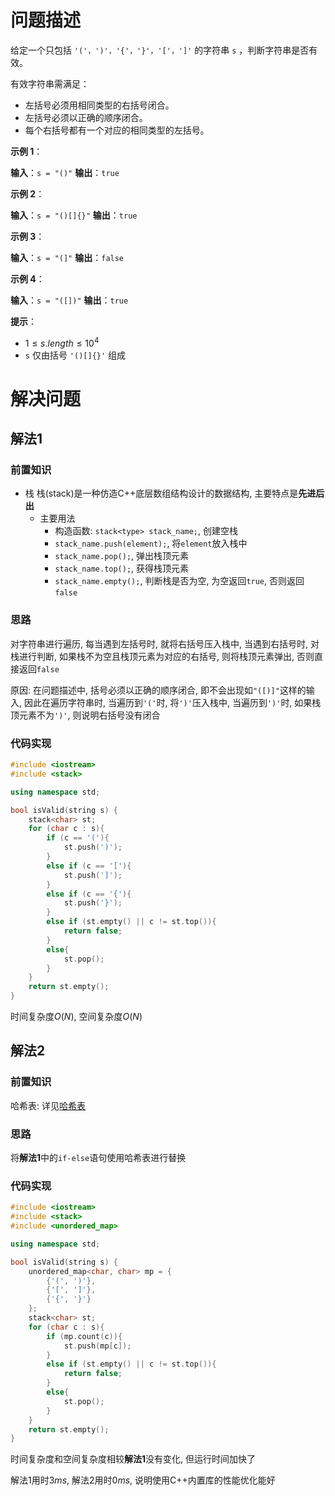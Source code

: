 # 问题描述

给定一个只包括 `'('，')'，'{'，'}'，'['，']'` 的字符串 `s` ，判断字符串是否有效。

有效字符串需满足：

- 左括号必须用相同类型的右括号闭合。
- 左括号必须以正确的顺序闭合。
- 每个右括号都有一个对应的相同类型的左括号。

**示例 1**：

**输入**：`s = "()"`
**输出**：`true`

**示例 2**：

**输入**：`s = "()[]{}"`
**输出**：`true`

**示例 3**：

**输入**：`s = "(]"`
**输出**：`false`

**示例 4**：

**输入**：`s = "([])"`
**输出**：`true`

**提示**：

- $1 \leq s.length \leq 10^4$
- `s` 仅由括号 `'()[]{}'` 组成

# 解决问题

## 解法1

### 前置知识

- 栈
  栈(stack)是一种仿造C++底层数组结构设计的数据结构, 主要特点是**先进后出**
  - 主要用法
    - 构造函数: `stack<type> stack_name;`, 创建空栈
    - `stack_name.push(element);`, 将`element`放入栈中
    - `stack_name.pop();`, 弹出栈顶元素
    - `stack_name.top();`, 获得栈顶元素
    - `stack_name.empty();`, 判断栈是否为空, 为空返回`true`, 否则返回`false`

### 思路

对字符串进行遍历, 每当遇到左括号时, 就将右括号压入栈中, 当遇到右括号时, 对栈进行判断, 如果栈不为空且栈顶元素为对应的右括号, 则将栈顶元素弹出, 否则直接返回`false`

原因: 在问题描述中, 括号必须以正确的顺序闭合, 即不会出现如`"([)]"`这样的输入, 因此在遍历字符串时, 当遍历到`'('`时, 将`')'`压入栈中, 当遍历到`')'`时, 如果栈顶元素不为`')'`, 则说明右括号没有闭合


### 代码实现

```C++
#include <iostream>
#include <stack>

using namespace std;

bool isValid(string s) {
    stack<char> st;
    for (char c : s){
        if (c == '('){
            st.push(')');
        }
        else if (c == '['){
            st.push(']');
        }
        else if (c == '{'){
            st.push('}');
        }
        else if (st.empty() || c != st.top()){
            return false;
        }
        else{
            st.pop();
        }
    }
    return st.empty();
}
```

时间复杂度$O(N)$, 空间复杂度$O(N)$

## 解法2

### 前置知识

哈希表: 详见[哈希表](两数之和.markdown#解法2-哈希表字典)

### 思路

将**解法1**中的`if-else`语句使用哈希表进行替换

### 代码实现

```C++
#include <iostream>
#include <stack>
#include <unordered_map>

using namespace std;

bool isValid(string s) {
    unordered_map<char, char> mp = {
        {'(', ')'},
        {'[', ']'},
        {'{', '}'}
    };
    stack<char> st;
    for (char c : s){
        if (mp.count(c)){
            st.push(mp[c]);
        }
        else if (st.empty() || c != st.top()){
            return false;
        }
        else{
            st.pop();
        }
    }
    return st.empty();
}
```

时间复杂度和空间复杂度相较**解法1**没有变化, 但运行时间加快了

解法1用时$3ms$, 解法2用时$0ms$, 说明使用C++内置库的性能优化能好
